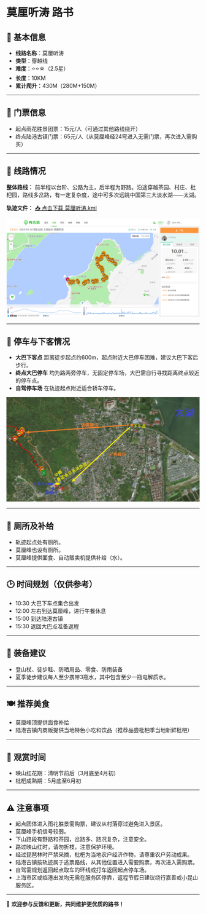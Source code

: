 
# 莫厘听涛 路书

## 📍 基本信息
- **线路名称**：莫厘听涛
- **类型**：穿越线
- **难度**：⭐⭐☆（2.5星）
- **长度**：10KM
- **累计爬升**：430M（280M+150M）

---

## 🎫 门票信息
- 起点雨花胜景团票：15元/人（可通过其他路线绕开）
- 终点陆港古镇门票：65元/人（从莫厘峰经24弯进入无需门票，再次进入需购买）

---

## 📌 线路情况

**整体路线：**
前半程以台阶、公路为主，后半程为野路。沿途穿越茶园、村庄、枇杷园，路线多岔路，有一定复杂度，途中可多次远眺中国第三大淡水湖——太湖。

**轨迹文件：** [📥 点击下载 莫厘听涛.kml](https://raw.githubusercontent.com/yy-tayu/trailbook/main/routes/莫厘听涛/kml/莫厘听涛.kml)

![轨迹截图](images/莫厘听涛轨迹.png)

---

## 🚗 停车与下客情况
- **大巴下客点** 距离徒步起点约600m，起点附近大巴停车困难，建议大巴下客后步行。
- **终点大巴停车** 均为路两旁停车，无固定停车场，大巴需自行寻找距离终点较近的停车点。
- **自驾停车场** 在轨迹起点附近适合轿车停车。

![起点停车情况截图](images/莫厘听涛起点.png)

---

## 🚻 厕所及补给
- 轨迹起点处有厕所。
- 莫厘峰也设有厕所。
- 莫厘峰提供面食、自动贩卖机提供补给（水）。

---

## 🕑 时间规划（仅供参考）
- 10:30 大巴下车点集合出发
- 12:00 左右到达莫厘峰，进行午餐休息
- 15:00 到达陆港古镇
- 15:30 返回大巴点准备返程

---

## 🎒 装备建议
- 登山杖、徒步鞋、防晒用品、零食、防雨装备
- 夏季徒步建议每人至少携带3瓶水，其中包含至少一瓶电解质水。

---

## 🍽️ 推荐美食
- 莫厘峰顶提供面食补给
- 陆港古镇内商贩提供当地特色小吃和饮品（推荐品尝枇杷季当地新鲜枇杷）

---

## 🌸 观赏时间
- 映山红花期：清明节前后（3月底至4月初）
- 枇杷成熟期：5月底至6月初

---

## ⚠️ 注意事项
- 起点团体进入雨花胜景需购票，建议从村落穿过避免进入景区。
- 莫厘峰手机信号较弱。
- 下山路段有野路和茶园，岔路多、路况复杂，注意安全。
- 路过映山红时，请勿折枝，注意保护环境。
- 经过琵琶林时严禁采摘，枇杷为当地农户经济作物，请尊重农户劳动成果。
- 陆港古镇按轨迹属于逃票路线，从其他位置进入需要购票，再次进入需购票。
- 自驾需规划返回起点取车的环线或打车返回起点停车场。
- 上海市区或临港出发均无需在服务区停靠，返程节假日建议绕行嘉善或小昆山服务区。

---

🚩 **欢迎参与反馈和更新，共同维护更优质的路书！**

